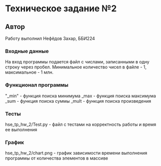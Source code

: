 # Техническое задание №2
## Автор
Работу выполнил Нефёдов Захар, ББИ224
### Входные данные
На вход программы подается файл с числами, записанными в одну строку через пробел. Минимальное количество чисел в файле - 1, максимальное - 1 млн.
### Функционал программы
"_min" - функция поиска минимума
_max - функция поиска максимума
_sum - функция поиска суммы
_mult - функция поиска произведения

### Тесты
hse_tp_hw_2/Test.py - файл с тестами на корректность работы и время ее выполнения

### График
hse_tp_hw_2/chart.png - график зависимости времени выполнения программы от количества элементов в массиве
